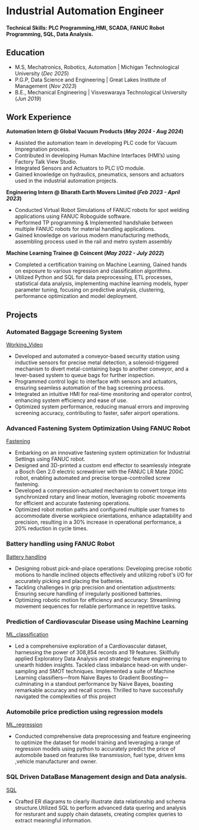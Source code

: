 

# Industrial Automation Engineer

#### Technical Skills: PLC Programming,HMI, SCADA, FANUC Robot Programming, SQL, Data Analysis.

## Education
- M.S, Mechatronics, Robotics, Automation | Michigan Technological University (_Dec 2025_)								       		
- P.G.P, Data Science and Engineering	| Great Lakes Institute of Management (_Nov 2023_)	 			        		
- B.E., Mechanical Engineering | Visveswaraya Technological University (_Jun 2019_) 

## Work Experience
**Automation Intern @ Global Vacuum Products (_May 2024 - Aug 2024_)**
- Assisted the automation team in developing PLC code for Vacuum Impregnation process.
- Contributed in developing Human Machine Interfaces (HMI’s) using Factory Talk View Studio.
- Integrated Sensors and Actuators to PLC I/O module.
- Gained knowledge on hydraulics, pneumatics, sensors and actuators used in the industrial automation projects.
  
**Engineering Intern @ Bharath Earth Movers Limited (_Feb 2023 - April 2023_)**
- Conducted Virtual Robot Simulations of FANUC robots for spot welding applications using FANUC Roboguide software.
- Performed TP programming & Implemented handshake between multiple FANUC robots for material handling applications.
- Gained knowledge on various modern manufacturing methods, assembling process used in the rail and metro system assembly

**Machine Learning Trainee @ Coincent (_May 2022 - July 2022_)**
- Completed a certification training on Machine Learning, Gained hands on exposure to various regression and classification algorithms.
- Utilized Python and SQL for data preprocessing, ETL processes, statistical data analysis, implementing machine learning models, hyper parameter tuning, focusing on predictive analysis, clustering, performance 
  optimization and model deployment.

## Projects
### Automated Baggage Screening System
[Working_Video](https://drive.google.com/file/d/1959Smn38cHqRDUb8IQwfy_RVYfFuzoZ6/view?usp=drive_link)

- Developed and automated a conveyor-based security station using inductive sensors for precise metal detection, a solenoid-triggered mechanism to divert metal-containing bags to another conveyor, and a lever-based system to queue bags for further inspection.
- Programmed control logic to interface with sensors and actuators, ensuring seamless automation of the bag screening process.
- Integrated an intuitive HMI for real-time monitoring and operator control, enhancing system efficiency and ease of use.
- Optimized system performance, reducing manual errors and improving screening accuracy, contributing to faster, safer airport operations.

### Advanced Fastening System Optimization Using FANUC Robot
[Fastening](https://drive.google.com/file/d/1YfVGEPDNU5vbAQu1wvEC7NbdfexSx1gg/view?usp=drive_link)

- Embarking on an innovative fastening system optimization for Industrial Settings using FANUC robot. 
- Designed and 3D-printed a custom end effector to seamlessly integrate a Bosch Gen 2.0 electric screwdriver with the FANUC LR Mate 200iC robot, enabling automated and precise torque-controlled screw fastening. 
- Developed a compression-actuated mechanism to convert torque into synchronized rotary and linear motion, leveraging robotic movements for efficient and accurate fastening operations. 
- Optimized robot motion paths and configured multiple user frames to accommodate diverse workpiece orientations, enhance adaptability and precision, resulting in a 30% increase in operational performance, a 20% 
  reduction in cycle times.

### Battery handling using FANUC Robot
[Battery handling](https://drive.google.com/file/d/1s7rbbNLWDFGbCjEYHxYW-8YmuNVPgY4s/view?usp=drive_link)
- Designing robust pick-and-place operations: Developing precise robotic motions to handle inclined objects effectively and utilizing robot's I/O for accurately picking and placing the batteries.
- Tackling challenges in grip precision and orientation adjustments: Ensuring secure handling of irregularly positioned batteries.
- Optimizing robotic motion for efficiency and accuracy: Streamlining movement sequences for reliable performance in repetitive tasks.
  
### Prediction of Cardiovascular Disease using Machine Learning
[ML_classification](https://drive.google.com/file/d/199sTHk4ELnh7AEVgIO1uo2BRP1IV_nb9/view?usp=drive_link)
- Led a comprehensive exploration of a Cardiovascular dataset, harnessing the power of 308,854 records and 19 features. Skillfully applied Exploratory Data Analysis and strategic feature engineering to unearth 
  hidden insights. Tackled class imbalance head-on with under-sampling and SMOT techniques. Implemented a suite of Machine Learning classifiers—from Naive Bayes to Gradient Boosting—culminating in a standout 
  performance by Naive Bayes, boasting remarkable accuracy and recall scores. Thrilled to have successfully navigated the complexities of this project
  
### Automobile price prediction using regression models
[ML_regression](https://drive.google.com/file/d/174B42unMLL7iDoApJK_Y4JO0QNXAzlzX/view?usp=drive_link)
- Conducted comprehensive data preprocessing and feature engineering to optimize the dataset for model training and leveraging a range of regression models using python to accurately predict the price of 
  automobile based on features like transmission, fuel type, driven kms ,vehicle manufacturer and owner.
  
### SQL Driven DataBase Management design and Data analysis.
[SQL](https://docs.google.com/presentation/d/12dAn-hdMEfNlKBexlSGdcOpKyiXE27LR/edit?usp=drive_link&ouid=115028343743082697341&rtpof=true&sd=true)
- Crafted ER diagrams to clearly illustrate data relationship and schema structure.Utilized SQL to perform advanced data quering and analysis for resturant and supply chain datasets, creating complex queries to 
  extract meaningful information.


